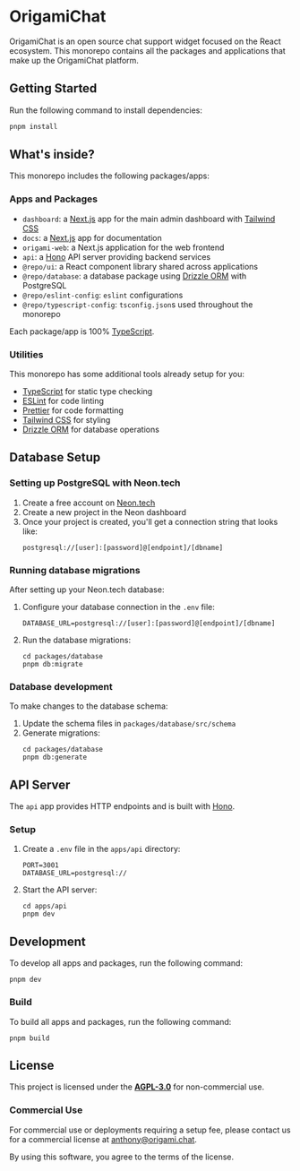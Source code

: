 # OrigamiChat

OrigamiChat is an open source chat support widget focused on the React ecosystem. This monorepo contains all the packages and applications that make up the OrigamiChat platform.

## Getting Started

Run the following command to install dependencies:

```sh
pnpm install
```

## What's inside?

This monorepo includes the following packages/apps:

### Apps and Packages

- `dashboard`: a [Next.js](https://nextjs.org/) app for the main admin dashboard with [Tailwind CSS](https://tailwindcss.com/)
- `docs`: a [Next.js](https://nextjs.org/) app for documentation
- `origami-web`: a Next.js application for the web frontend
- `api`: a [Hono](https://hono.dev/) API server providing backend services
- `@repo/ui`: a React component library shared across applications
- `@repo/database`: a database package using [Drizzle ORM](https://orm.drizzle.team/) with PostgreSQL
- `@repo/eslint-config`: `eslint` configurations
- `@repo/typescript-config`: `tsconfig.json`s used throughout the monorepo

Each package/app is 100% [TypeScript](https://www.typescriptlang.org/).

### Utilities

This monorepo has some additional tools already setup for you:

- [TypeScript](https://www.typescriptlang.org/) for static type checking
- [ESLint](https://eslint.org/) for code linting
- [Prettier](https://prettier.io) for code formatting
- [Tailwind CSS](https://tailwindcss.com/) for styling
- [Drizzle ORM](https://orm.drizzle.team/) for database operations

## Database Setup

### Setting up PostgreSQL with Neon.tech

1. Create a free account on [Neon.tech](https://neon.tech)
2. Create a new project in the Neon dashboard
3. Once your project is created, you'll get a connection string that looks like:
   ```
   postgresql://[user]:[password]@[endpoint]/[dbname]
   ```

### Running database migrations

After setting up your Neon.tech database:

1. Configure your database connection in the `.env` file:

   ```
   DATABASE_URL=postgresql://[user]:[password]@[endpoint]/[dbname]
   ```

2. Run the database migrations:
   ```
   cd packages/database
   pnpm db:migrate
   ```

### Database development

To make changes to the database schema:

1. Update the schema files in `packages/database/src/schema`
2. Generate migrations:
   ```
   cd packages/database
   pnpm db:generate
   ```

## API Server

The `api` app provides HTTP endpoints and is built with [Hono](https://hono.dev/).

### Setup

1. Create a `.env` file in the `apps/api` directory:

   ```
   PORT=3001
   DATABASE_URL=postgresql://
   ```

2. Start the API server:
   ```
   cd apps/api
   pnpm dev
   ```

## Development

To develop all apps and packages, run the following command:

```
pnpm dev
```

### Build

To build all apps and packages, run the following command:

```
pnpm build
```

## License

This project is licensed under the **[AGPL-3.0](https://opensource.org/licenses/AGPL-3.0)** for non-commercial use.

### Commercial Use

For commercial use or deployments requiring a setup fee, please contact us
for a commercial license at [anthony@origami.chat](mailto:anthony@origami.chat).

By using this software, you agree to the terms of the license.
